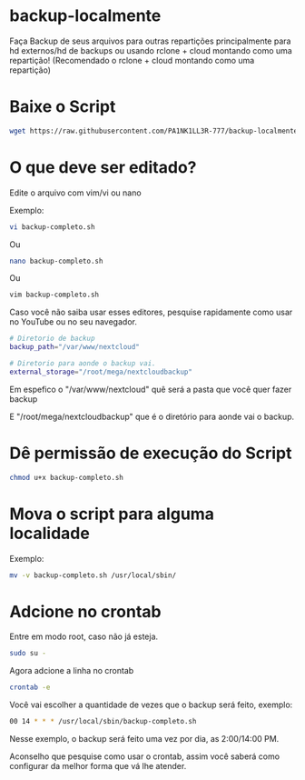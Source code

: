 # backup-localmente

Faça Backup de seus arquivos para outras repartições principalmente para hd externos/hd de backups ou usando rclone + cloud montando como uma repartição! (Recomendado o rclone + cloud montando como uma repartição)

# Baixe o Script

```bash
wget https://raw.githubusercontent.com/PA1NK1LL3R-777/backup-localmente/main/backup-completo.
```
# O que deve ser editado?

Edite o arquivo com vim/vi ou nano

Exemplo:
```bash
vi backup-completo.sh
```
Ou
```bash
nano backup-completo.sh
```
Ou
```bash
vim backup-completo.sh
```

Caso você não saiba usar esses editores, pesquise rapidamente como usar no YouTube ou no seu navegador.


```bash
# Diretorio de backup
backup_path="/var/www/nextcloud"

# Diretorio para aonde o backup vai. 
external_storage="/root/mega/nextcloudbackup"
```

Em espefico o "/var/www/nextcloud" quê será a pasta que você quer fazer backup

E
"/root/mega/nextcloudbackup" que é o diretório para aonde vai o backup.


# Dê permissão de execução do Script

```bash
chmod u+x backup-completo.sh
```

# Mova o script para alguma localidade

Exemplo:

```bash
mv -v backup-completo.sh /usr/local/sbin/
```

# Adcione no crontab

Entre em modo root, caso não já esteja.

```bash
sudo su -
```

Agora adcione a linha no crontab

```bash
crontab -e
```

Você vai escolher a quantidade de vezes que o backup será feito, exemplo:
```bash
00 14 * * * /usr/local/sbin/backup-completo.sh
```
Nesse exemplo, o backup será feito uma vez por dia, as 2:00/14:00 PM.

Aconselho que pesquise como usar o crontab, assim você saberá como configurar da melhor forma que vá lhe atender.
